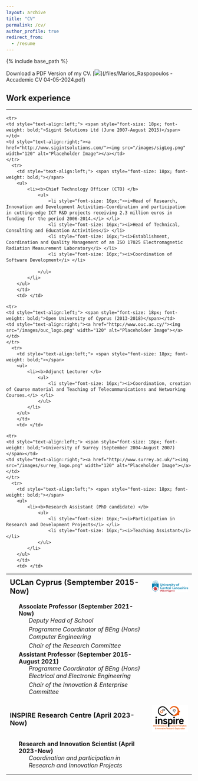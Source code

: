 ```yaml
---
layout: archive
title: "CV"
permalink: /cv/
author_profile: true
redirect_from:
  - /resume
---
```


{% include base_path %}

Download a PDF Version of my CV. [<img src="/images/pdf_link_icon.ico" width="20" >](/files/Marios_Raspopoulos - Accademic CV 04-05-2024.pdf)


## Work experience
---

<style>
  ul {
    list-style-type: none;
    padding: 80;
    margin: 0;
    line-height: 1.2; /* You can adjust this value to reduce line spacing */
  }
  li {
    font-size: 16px; /* Reduced font size */
    margin-bottom: 5px; /* You can adjust this value to control the space between list items */
  }
  
  
table {
    border-collapse: collapse;
    border: none; /* Make the outer border invisible */
  }
  td {
    border: none;
    padding: 10px; /* Add padding for better appearance */
  }
</style>

<table>
  <tr>
      <td style="text-align:left;"> <span style="font-size: 20px; font-weight: bold;">UCLan Cyprus (Semptember 2015-Now)</span>
      </td>
      <td style="text-align:right;"><a href="https://www.uclan.ac.uk"><img src="/images/UCLan_Cyprus_logo.png" width="220" alt="Placeholder Image"></a></td>
  </tr>
  <tr>
        <td style="text-align:left;"> <span style="font-size: 18px; font-weight: bold;"></span>
        <ul>     
            <li><b>Associate Professor (September 2021-Now) </b>    
                <ul>
                    <li style="font-size: 16px;"><i>Deputy Head of School</i> </li>
                    <li style="font-size: 16px;"><i>Programme Coordinator of BEng (Hons) Computer Engineering</i></li>
                    <li style="font-size: 16px;"><i>Chair of the Research Committee</i></li>
                </ul>
            </li>
            <li><b>Assistant Professor (September 2015-August 2021)</b>
                <ul>
                    <li style="font-size: 16px;"><i>Programme Coordinator of BEng (Hons) Electrical and Electronic Engineering</i> </li>
                    <li style="font-size: 16px;"><i>Chair of the Innovation & Enterprise Committee</i></li>
                </ul>
            </li>
        </ul>
        </td>
        <td> </td>
    
 </tr>
    <tr>
    <td style="text-align:left;"> <span style="font-size: 18px; font-weight: bold;">INSPIRE Research Centre (April 2023-Now)</span></td>
    <td style="text-align:right;"><a href="http://inspirecenter.org/"><img src="/images/inspLog.png" width="120" alt="Placeholder Image"></a></td> 
    </tr>
      <tr>
        <td style="text-align:left;"> <span style="font-size: 18px; font-weight: bold;"></span>
        <ul>     
            <li><b>Research and Innovation Scientist (April 2023-Now) </b>    
                <ul>
                    <li style="font-size: 16px;"><i>Coordination and participation in Research and Innovation Projects</i> </li>
                </ul>
            </li>
        </ul>
        </td>
        <td> </td> 
  </tr>

    <tr>
    <td style="text-align:left;"> <span style="font-size: 18px; font-weight: bold;">Sigint Solutions Ltd (June 2007-August 2015)</span></td>
    <td style="text-align:right;"><a href="http://www.sigintsolutions.com/"><img src="/images/sigLog.png" width="120" alt="Placeholder Image"></a></td> 
    </tr>
      <tr>
        <td style="text-align:left;"> <span style="font-size: 18px; font-weight: bold;"></span>
        <ul>     
            <li><b>Chief Technology Officer (CTO) </b>    
                <ul>
                    <li style="font-size: 16px;"><i>Head of Research, Innovation and Development Activities-Coordination and participation in cutting-edge ICT R&D projects receiving 2.3 million euros in funding for the period 2006-2014.</i> </li>
                    <li style="font-size: 16px;"><i>Head of Technical, Consulting and Education Activities</i> </li>
                    <li style="font-size: 16px;"><i>Establishment, Coordination and Quality Management of an ISO 17025 Electromagnetic Radiation Measurement Laboratory</i> </li>
                    <li style="font-size: 16px;"><i>Coordination of Software Development</i> </li>
                    
                </ul>
            </li>
        </ul>
        </td>
        <td> </td> 
  </tr>

    <tr>
    <td style="text-align:left;"> <span style="font-size: 18px; font-weight: bold;">Open University of Cyprus (2013-2018)</span></td>
    <td style="text-align:right;"><a href="http://www.ouc.ac.cy/"><img src="/images/ouc_logo.png" width="120" alt="Placeholder Image"></a></td> 
    </tr>
      <tr>
        <td style="text-align:left;"> <span style="font-size: 18px; font-weight: bold;"></span>
        <ul>     
            <li><b>Adjunct Lecturer </b>    
                <ul>
                    <li style="font-size: 16px;"><i>Coordination, creation of Course material and Teaching of Telecommunications and Networking Courses.</i> </li>
                </ul>
            </li>
        </ul>
        </td>
        <td> </td> 
  </tr>

    <tr>
    <td style="text-align:left;"> <span style="font-size: 18px; font-weight: bold;">University of Surrey (September 2004-August 2007)</span></td>
    <td style="text-align:right;"><a href="http://www.surrey.ac.uk/"><img src="/images/surrey_logo.png" width="120" alt="Placeholder Image"></a></td> 
    </tr>
      <tr>
        <td style="text-align:left;"> <span style="font-size: 18px; font-weight: bold;"></span>
        <ul>     
            <li><b>Research Assistant (PhD candidate) </b>    
                <ul>
                    <li style="font-size: 16px;"><i>Participation in Research and Development Projects</i> </li>
                    <li style="font-size: 16px;"><i>Teaching Assistant</i> </li>
                </ul>
            </li>
        </ul>
        </td>
        <td> </td> 
  </tr>
</table>

